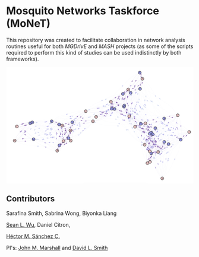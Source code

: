 # **Mo**squito **Ne**tworks **T**askforce (MoNeT)

This repository was created to facilitate collaboration in network analysis routines useful for both *MGDrivE* and *MASH* projects (as some of the scripts required to perform this kind of studies can be used indistinctly by both frameworks).

<img src="./Media/bipartite.png" align="middle">

## Contributors

Sarafina Smith, Sabrina Wong, Biyonka Liang

<a href="https://slwu89.github.io/">Sean L. Wu</a>, Daniel Citron,

<a href="https://chipdelmal.github.io/">Héctor M. Sánchez C.</a>

PI's: <a href="http://sph.berkeley.edu/john-marshall">John M. Marshall</a> and <a href="https://globalhealth.washington.edu/faculty/david-smith">David L. Smith</a>
